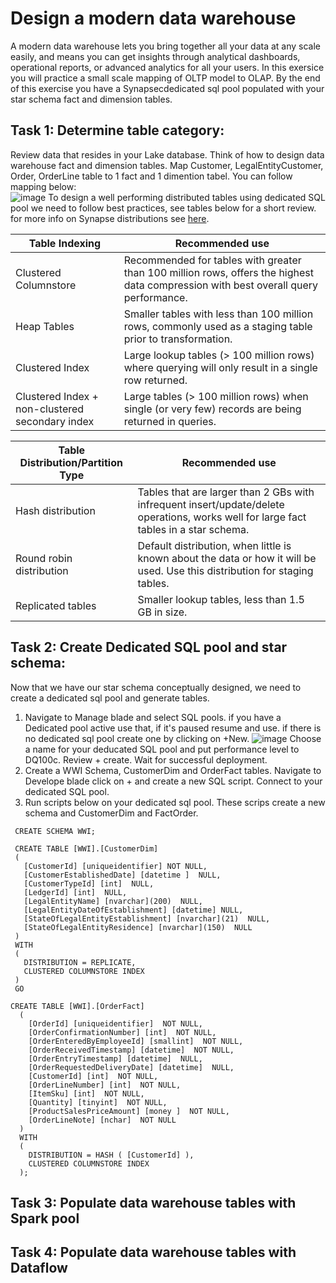 # Design a modern data warehouse
A modern data warehouse lets you bring together all your data at any scale easily, and means you can get insights through analytical dashboards, operational reports, or advanced analytics for all your users.
In this exersice you will practice a small scale mapping of OLTP model to OLAP. By the end of this exercise you have a Synapsecdedicated sql pool populated with your star schema fact and dimension tables. 
## Task 1: Determine table category:
Review data that resides in your Lake database. Think of how to design data warehouse fact and dimension tables. Map Customer, LegalEntityCustomer, Order, OrderLine table to 1 fact and 1 dimention tabel.
You can follow mapping below:   
![image](https://user-images.githubusercontent.com/40135849/174264673-907105d5-ee08-4856-9f1a-ea0684b9a33c.png)
To design a well performing distributed tables using dedicated SQL pool we need to follow best practices, see tables below for a short review. for more info on Synapse distributions see [here](<https://docs.microsoft.com/en-us/azure/synapse-analytics/sql-data-warehouse/sql-data-warehouse-tables-distribute>). 

| Table Indexing | Recommended use |
|--------------|-------------|
| Clustered Columnstore | Recommended for tables with greater than 100 million rows, offers the highest data compression with best overall query performance. |
| Heap Tables | Smaller tables with less than 100 million rows, commonly used as a staging table prior to transformation. |
| Clustered Index | Large lookup tables (> 100 million rows) where querying will only result in a single row returned. |
| Clustered Index + non-clustered secondary index | Large tables (> 100 million rows) when single (or very few) records are being returned in queries. |

| Table Distribution/Partition Type | Recommended use |
|--------------------|-------------|
| Hash distribution | Tables that are larger than 2 GBs with infrequent insert/update/delete operations, works well for large fact tables in a star schema. |
| Round robin distribution | Default distribution, when little is known about the data or how it will be used. Use this distribution for staging tables. |
| Replicated tables | Smaller lookup tables, less than 1.5 GB in size. |


## Task 2: Create Dedicated SQL pool and star schema:
Now that we have our star schema conceptually designed, we need to create a dedicated sql pool and generate tables. 
1. Navigate to Manage blade and select SQL pools. if you have a Dedicated pool active use that, if it's paused resume and use. if there is no dedicated sql pool create one by clicking on +New.
![image](https://user-images.githubusercontent.com/40135849/174266273-4b0de2f3-f26b-415f-8778-61cce9211896.png)
Choose a name for your deducated SQL pool and put performance level to DQ100c. Review + create. Wait for successful deployment.
2. Create a WWI Schema, CustomerDim and OrderFact tables. Navigate to Develope blade click on + and create a new SQL script. Connect to your dedicated SQL pool.
3.  Run scripts below on your dedicated sql pool. These scrips create a new schema and CustomerDim and FactOrder.
```
 CREATE SCHEMA WWI;
```
```
 CREATE TABLE [WWI].[CustomerDim]
 (
   [CustomerId] [uniqueidentifier] NOT NULL,
   [CustomerEstablishedDate] [datetime ]  NULL,
   [CustomerTypeId] [int]  NULL,
   [LedgerId] [int]  NULL,
   [LegalEntityName] [nvarchar](200)  NULL,
   [LegalEntityDateOfEstablishment] [datetime] NULL,
   [StateOfLegalEntityEstablishment] [nvarchar](21)  NULL,
   [StateOfLegalEntityResidence] [nvarchar](150)  NULL
 )
 WITH
 (
   DISTRIBUTION = REPLICATE,
   CLUSTERED COLUMNSTORE INDEX
 )
 GO
```
```
CREATE TABLE [WWI].[OrderFact]
  (
    [OrderId] [uniqueidentifier]  NOT NULL,
    [OrderConfirmationNumber] [int]  NOT NULL,
    [OrderEnteredByEmployeeId] [smallint]  NOT NULL,
    [OrderReceivedTimestamp] [datetime]  NOT NULL,
    [OrderEntryTimestamp] [datetime]  NULL,
    [OrderRequestedDeliveryDate] [datetime]  NULL,
    [CustomerId] [int]  NOT NULL,
    [OrderLineNumber] [int]  NOT NULL,
    [ItemSku] [int]  NOT NULL,
    [Quantity] [tinyint]  NOT NULL,
    [ProductSalesPriceAmount] [money ]  NOT NULL,
    [OrderLineNote] [nchar]  NOT NULL
  )
  WITH
  (
    DISTRIBUTION = HASH ( [CustomerId] ),
    CLUSTERED COLUMNSTORE INDEX
  );
```
## Task 3: Populate data warehouse tables with Spark pool
## Task 4: Populate data warehouse tables with Dataflow
